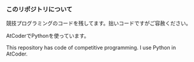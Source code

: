 ### このリポジトリについて
競技プログラミングのコードを残してます。拙いコードですがご容赦ください。

AtCoderでPythonを使っています。

This repository has code of competitive programming.
I use Python in AtCoder.

